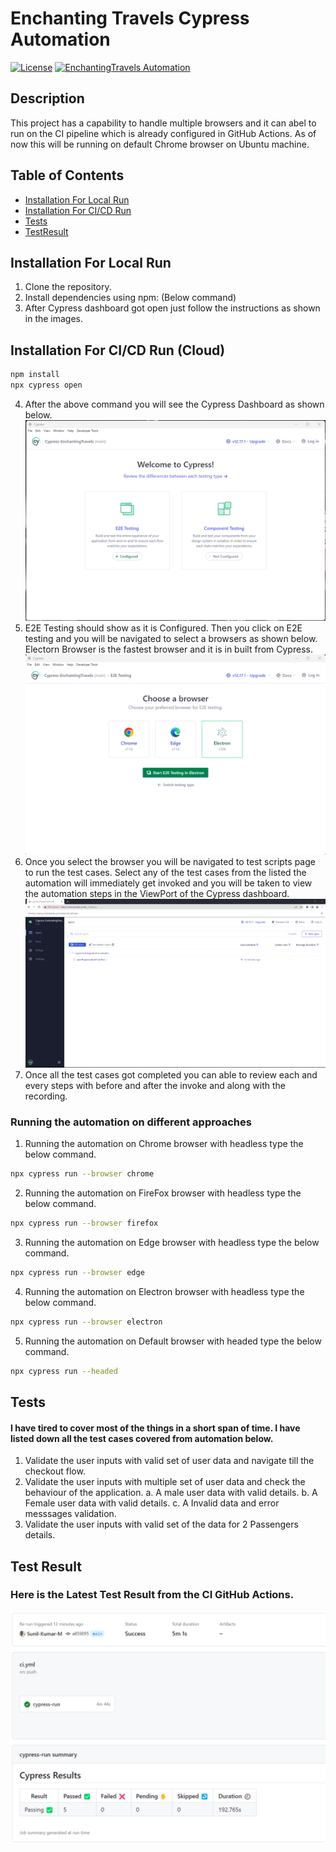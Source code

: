 # Enchanting Travels Cypress Automation

[![License](https://img.shields.io/badge/license-MIT-blue.svg)](LICENSE)
[![EnchantingTravels Automation](https://github.com/Sunil-Kumar-M/Cypress-EnchantingTravels/actions/workflows/ci.yml/badge.svg?branch=main&event=check_run)](https://github.com/Sunil-Kumar-M/Cypress-EnchantingTravels/actions/workflows/ci.yml)

## Description

This project has a capability to handle multiple browsers and it can abel to run on the CI pipeline which is already configured in GitHub Actions. As of now this will be running on default Chrome browser on Ubuntu machine.

## Table of Contents

- [Installation For Local Run](#InstallationForLocalRun)
- [Installation For CI/CD Run](#InstallationForCloudRun)
- [Tests](#tests)
- [TestResult](#testresult)

## Installation For Local Run

1. Clone the repository.
2. Install dependencies using npm: (Below command)
3. After Cypress dashboard got open just follow the instructions as shown in the images.

## Installation For CI/CD Run (Cloud)


```bash
npm install
npx cypress open
```
4. After the above command you will see the Cypress Dashboard as shown below.
![Alt CypressDashboard](.//cypress/SupportDocs/cypressDashboard.png)
5. E2E Testing should show as it is Configured. Then you click on E2E testing and you will be navigated to select a browsers as shown below. Electorn Browser is the fastest browser and it is in built from Cypress.
![Alt BrowserSections](.//cypress/SupportDocs/cypressBrowsers.png)
6. Once you select the browser you will be navigated to test scripts page to run the test cases. Select any of the test cases from the listed the automation will immediately get invoked and you will be taken to view the automation steps in the ViewPort of the Cypress dashboard.
![Alt ViewPortDashboard](.//cypress/SupportDocs/AutomationInitScreen.png)
7. Once all the test cases got completed you can able to review each and every steps with before and after the invoke and along with the recording.

### Running the automation on different approaches
1. Running the automation on Chrome browser with headless type the below command.
```bash
npx cypress run --browser chrome
```
2. Running the automation on FireFox browser with headless type the below command.
```bash
npx cypress run --browser firefox
```
3. Running the automation on Edge browser with headless type the below command.
```bash
npx cypress run --browser edge
```
4. Running the automation on Electron browser with headless type the below command.
```bash
npx cypress run --browser electron
```
5. Running the automation on Default browser with headed type the below command.
```bash
npx cypress run --headed
```

## Tests
#### I have tired to cover most of the things in a short span of time. I have listed down all the test cases covered from automation below.
1. Validate the user inputs with valid set of user data and navigate till the checkout flow.
2. Validate the user inputs with multiple set of user data and check the behaviour of the application.
    a. A male user data with valid details.
    b. A Female user data with valid details.
    c. A Invalid data and error messsages validation.
3. Validate the user inputs with valid set of the data for 2 Passengers details. 

## Test Result
### Here is the Latest Test Result from the CI GitHub Actions.
![Alt CypressDashboard](.//cypress/SupportDocs/LatestResultOnCloudRun.png)
